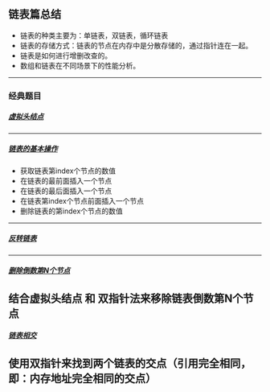 ## 链表篇总结
- 链表的种类主要为：单链表，双链表，循环链表
- 链表的存储方式：链表的节点在内存中是分散存储的，通过指针连在一起。
- 链表是如何进行增删改查的。
- 数组和链表在不同场景下的性能分析。


---

### 经典题目
##### [虚拟头结点](https://suyi0509.github.io/leetCode/list/02/)

---

##### [链表的基本操作](https://suyi0509.github.io/leetCode/list/03/)
- 获取链表第index个节点的数值
- 在链表的最前面插入一个节点
- 在链表的最后面插入一个节点
- 在链表第index个节点前面插入一个节点
- 删除链表的第index个节点的数值
---
##### [反转链表](https://suyi0509.github.io/leetCode/list/04/)
---
##### [删除倒数第N个节点](https://suyi0509.github.io/leetCode/list/06/)
结合虚拟头结点 和 双指针法来移除链表倒数第N个节点
---
##### [链表相交](https://suyi0509.github.io/leetCode/list/07/)
使用双指针来找到两个链表的交点（引用完全相同，即：内存地址完全相同的交点）
---


